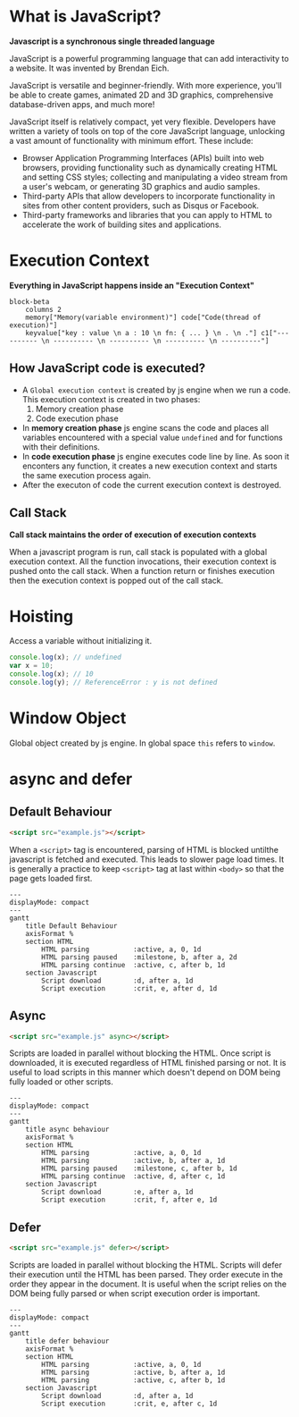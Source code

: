  # What is JavaScript?

**Javascript is a synchronous single threaded language**

JavaScript is a powerful programming language that can add interactivity to a website. It was invented by Brendan Eich.

JavaScript is versatile and beginner-friendly. With more experience, you'll be able to create games, animated 2D and 3D graphics, comprehensive database-driven apps, and much more!

JavaScript itself is relatively compact, yet very flexible. Developers have written a variety of tools on top of the core JavaScript language, unlocking a vast amount of functionality with minimum effort. These include:

- Browser Application Programming Interfaces (APIs) built into web browsers, providing functionality such as dynamically creating HTML and setting CSS styles; collecting and manipulating a video stream from a user's webcam, or generating 3D graphics and audio samples.
- Third-party APIs that allow developers to incorporate functionality in sites from other content providers, such as Disqus or Facebook.
- Third-party frameworks and libraries that you can apply to HTML to accelerate the work of building sites and applications.

# Execution Context

**Everything in JavaScript happens inside an "Execution Context"**

```mermaid
block-beta
    columns 2
    memory["Memory(variable environment)"] code["Code(thread of execution)"]
    keyvalue["key : value \n a : 10 \n fn: { ... } \n . \n ."] c1["---------- \n ---------- \n ---------- \n ---------- \n ----------"]
```

## How JavaScript code is executed?

- A `Global execution context` is created by js engine when we run a code. This execution context is created in two phases:
    1. Memory creation phase
    2. Code execution phase
- In **memory creation phase** js engine scans the code and places all variables encountered with a special value `undefined` and for functions with their definitions.
- In **code execution phase** js engine executes code line by line. As soon it enconters any function, it creates a new execution context and starts the same execution process again.
- After the executon of code the current execution context is destroyed.

## Call Stack

**Call stack maintains the order of execution of execution contexts**

When a javascript program is run, call stack is populated with a global execution context. All the function invocations, their execution context is pushed onto the call stack. When a function return or finishes execution then the execution context is popped out of the call stack.

# Hoisting

Access a variable without initializing it.

```js
console.log(x); // undefined
var x = 10;
console.log(x); // 10
console.log(y); // ReferenceError : y is not defined
```

# Window Object

Global object created by js engine. In global space `this` refers to `window`.

# async and defer

## Default Behaviour
```html
<script src="example.js"></script>
```

When a `<script>` tag is encountered, parsing of HTML is blocked untilthe javascript is fetched and executed. This leads to slower page load times. It is generally a practice to keep `<script>` tag at last within `<body>` so that the page gets loaded first.

```mermaid
---
displayMode: compact
---
gantt
    title Default Behaviour
    axisFormat %
    section HTML
        HTML parsing           :active, a, 0, 1d
        HTML parsing paused    :milestone, b, after a, 2d
        HTML parsing continue  :active, c, after b, 1d
    section Javascript
        Script download        :d, after a, 1d
        Script execution       :crit, e, after d, 1d
```

## Async
```html
<script src="example.js" async></script>
```

Scripts are loaded in parallel without blocking the HTML. Once script is downloaded, it is executed regardless of HTML finished parsing or not. It is useful to load scripts in this manner which doesn't depend on DOM being fully loaded or other scripts.

```mermaid
---
displayMode: compact
---
gantt
    title async behaviour
    axisFormat %
    section HTML
        HTML parsing           :active, a, 0, 1d
        HTML parsing           :active, b, after a, 1d
        HTML parsing paused    :milestone, c, after b, 1d
        HTML parsing continue  :active, d, after c, 1d
    section Javascript
        Script download        :e, after a, 1d
        Script execution       :crit, f, after e, 1d
```

## Defer
```html
<script src="example.js" defer></script>
```

Scripts are loaded in parallel without blocking the HTML. Scripts will defer their execution until the HTML has been parsed. They order execute in the order they appear in the document. It is useful when the script relies on the DOM being fully parsed or when script execution order is important.

```mermaid
---
displayMode: compact
---
gantt
    title defer behaviour
    axisFormat %
    section HTML
        HTML parsing           :active, a, 0, 1d
        HTML parsing           :active, b, after a, 1d
        HTML parsing           :active, c, after b, 1d
    section Javascript
        Script download        :d, after a, 1d
        Script execution       :crit, e, after c, 1d
```
